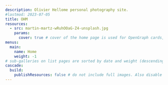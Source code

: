 ```yaml
---
description: Olivier Hellome personal photography site.
#lastmod: 2023-07-05
title: OHM
resources:
  - src: martin-martz-wRuhOOaG-Z4-unsplash.jpg
    params:
      cover: true # cover of the home page is used for OpenGraph cards, etc.
menus:
  main:
    name: Home
    weight: -1
# sub-galleries on list pages are sorted by date and weight (descending)
cascade:
  build:
    publishResources: false # do not include full images. Also disable download
---
```

